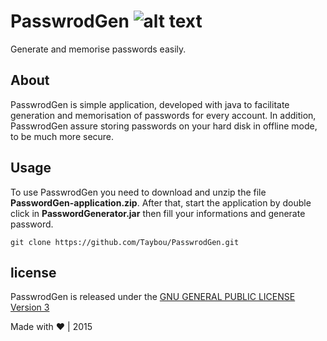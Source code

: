 # PasswrodGen ![alt text][PasswrodGen-logo]
Generate and memorise passwords easily.

## About
PasswrodGen is simple application, developed with java to facilitate generation and memorisation of passwords for every account. In addition, PasswrodGen assure storing passwords on your hard disk in offline mode, to be much more secure.

## Usage
To use PasswrodGen you need to download and unzip the file **PasswordGen-application.zip**. After that, start the application by double click in **PasswordGenerator.jar** then fill your informations and generate password.

```
git clone https://github.com/Taybou/PasswrodGen.git
```

## license
PasswrodGen is released under the [GNU GENERAL PUBLIC LICENSE Version 3][gplv3]


[PasswrodGen-logo]: https://github.com/Taybou/PasswrodGen/blob/master/src/img/passwordgenLogo.png "PasswrodGen Logo"
[gplv3]: http://www.gnu.org/licenses/gpl.html



Made with ♥ | 2015
